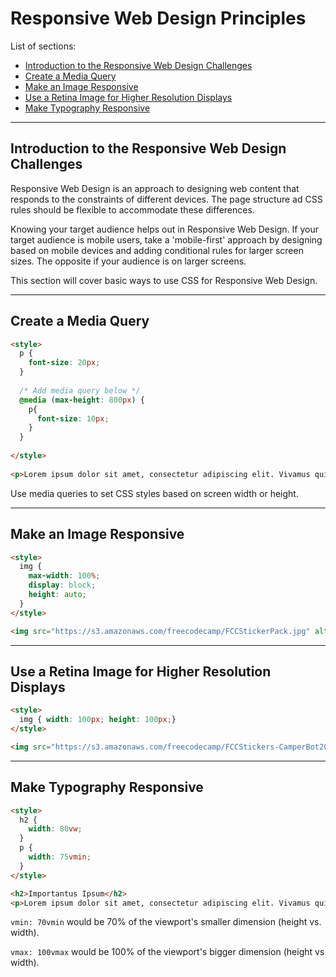 # Responsive Web Design Principles

List of sections:
- [Introduction to the Responsive Web Design Challenges](#introduction-to-the-responsive-web-design-challenges)
- [Create a Media Query](#create-a-media-query)
- [Make an Image Responsive](#make-an-image-responsive)
- [Use a Retina Image for Higher Resolution Displays](#use-a-retina-image-for-higher-resolution-displays)
- [Make Typography Responsive](#make-typography-responsive)

---

## Introduction to the Responsive Web Design Challenges

Responsive Web Design is an approach to designing web content that responds to the constraints of different devices. The page structure ad CSS rules should be flexible to accommodate these differences.

Knowing your target audience helps out in Responsive Web Design. If your target audience is mobile users, take a 'mobile-first' approach by designing based on mobile devices and adding conditional rules for larger screen sizes. The opposite if your audience is on larger screens.

This section will cover basic ways to use CSS for Responsive Web Design.

---

## Create a Media Query

```HTML
<style>
  p {
    font-size: 20px;
  }
  
  /* Add media query below */
  @media (max-height: 800px) {
    p{
      font-size: 10px;
    }
  }
  
</style>
  
<p>Lorem ipsum dolor sit amet, consectetur adipiscing elit. Vivamus quis tempus massa. Aenean erat nisl, gravida vel vestibulum cursus, interdum sit amet lectus. Sed sit amet quam nibh. Suspendisse quis tincidunt nulla. In hac habitasse platea dictumst. Ut sit amet pretium nisl. Vivamus vel mi sem. Aenean sit amet consectetur sem. Suspendisse pretium, purus et gravida consequat, nunc ligula ultricies diam, at aliquet velit libero a dui.</p>
```
Use media queries to set CSS styles based on screen width or height.

---

## Make an Image Responsive

```HTML
<style>
  img {
    max-width: 100%;
    display: block;
    height: auto;
  }
</style>

<img src="https://s3.amazonaws.com/freecodecamp/FCCStickerPack.jpg" alt="freeCodeCamp stickers set">
```

---

## Use a Retina Image for Higher Resolution Displays

```HTML
<style>
  img { width: 100px; height: 100px;}
</style>

<img src="https://s3.amazonaws.com/freecodecamp/FCCStickers-CamperBot200x200.jpg" alt="freeCodeCamp sticker that says 'Because CamperBot Cares'">
```

---

## Make Typography Responsive

```HTML
<style>
  h2 {
    width: 80vw;
  }
  p {
    width: 75vmin;
  }
</style>

<h2>Importantus Ipsum</h2>
<p>Lorem ipsum dolor sit amet, consectetur adipiscing elit. Vivamus quis tempus massa. Aenean erat nisl, gravida vel vestibulum cursus, interdum sit amet lectus. Sed sit amet quam nibh. Suspendisse quis tincidunt nulla. In hac habitasse platea dictumst. Ut sit amet pretium nisl. Vivamus vel mi sem. Aenean sit amet consectetur sem. Suspendisse pretium, purus et gravida consequat, nunc ligula ultricies diam, at aliquet velit libero a dui.</p>
```

```vmin: 70vmin``` would be 70% of the viewport's smaller dimension (height vs. width).

```vmax: 100vmax``` would be 100% of the viewport's bigger dimension (height vs width).

